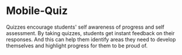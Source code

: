 # Mobile-Quiz
Quizzes encourage students' self awareness of progress and self assessment. By taking quizzes, students get instant feedback on their responses. And this can help them identify areas they need to develop themselves and highlight progress for them to be proud of.
